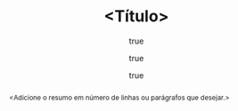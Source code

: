 ---
header: '<Cabeçalho>'
title:  '<Título>'
date: <data>
author:
- name: Autor Um
  affiliation: Departamento Um
- name: Autor Dois
  affiliation: Departamento Dois
- name: Autor NNN
  affiliation: Departamento NNN
tags: [palavras, para pesquisa, separadas, por vírgula]
abstract: |
  <Adicione o resumo em número de linhas ou parágrafos que desejar.>
...